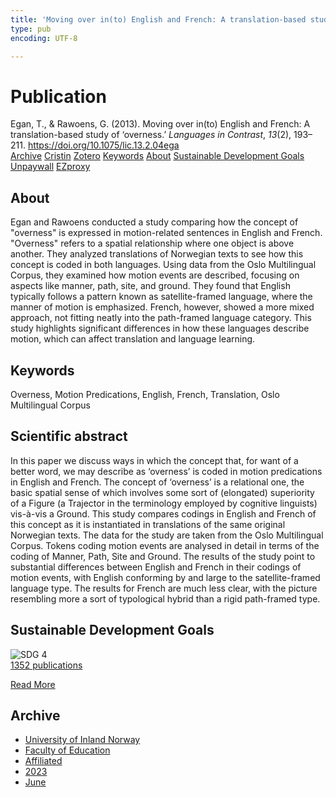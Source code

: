 ```yaml
---
title: 'Moving over in(to) English and French: A translation-based study of ‘overness’'
type: pub
encoding: UTF-8

---
```

<h1>Publication</h1>
<article id="csl-bib-container-F5CLYRX6" class="csl-bib-container">
  <div class="csl-bib-body"> <div class="csl-entry">Egan, T., &#38; Rawoens, G. (2013). Moving over in(to) English and French: A translation-based study of ‘overness.’ <i>Languages in Contrast</i>, <i>13</i>(2), 193–211. <a href="https://doi.org/10.1075/lic.13.2.04ega">https://doi.org/10.1075/lic.13.2.04ega</a></div> </div>
  <div class="csl-bib-buttons">
    <a href="#taxonomy-article-F5CLYRX6" alt="archive" class="csl-bib-button">Archive</a>
    <a href="https://app.cristin.no/results/show.jsf?id=2155990" alt="Cristin" class="csl-bib-button">Cristin</a>
    <a href="http://zotero.org/groups/5881554/items/F5CLYRX6" alt="Zotero" class="csl-bib-button">Zotero</a>
    <a href="#keywords-article-F5CLYRX6" alt="keywords" class="csl-bib-button">Keywords</a>
    <a href="#about-article-F5CLYRX6" alt="about_pub" class="csl-bib-button">About</a>
    <a href="#sdg-article-F5CLYRX6" alt="sdg" class="csl-bib-button">Sustainable Development Goals</a>
    <a href="https://doi.org/10.1075/lic.13.2.04ega" alt="Unpaywall" class="csl-bib-button">Unpaywall</a>
    <a href="https://doi.org/10.1075/lic.13.2.04ega" alt="EZproxy" class="csl-bib-button">EZproxy</a>
  </div>
  <div id="csl-bib-meta-container-F5CLYRX6"></div>
</article>
<div id="csl-bib-meta-F5CLYRX6" class="csl-bib-meta">
  <article id="about-article-F5CLYRX6" class="about_pub-article">
    <h1>About</h1>
    Egan and Rawoens conducted a study comparing how the concept of "overness" is expressed in motion-related sentences in English and French. "Overness" refers to a spatial relationship where one object is above another. They analyzed translations of Norwegian texts to see how this concept is coded in both languages. Using data from the Oslo Multilingual Corpus, they examined how motion events are described, focusing on aspects like manner, path, site, and ground. They found that English typically follows a pattern known as satellite-framed language, where the manner of motion is emphasized. French, however, showed a more mixed approach, not fitting neatly into the path-framed language category. This study highlights significant differences in how these languages describe motion, which can affect translation and language learning.
  </article>
  <article id="keywords-article-F5CLYRX6" class="keywords-article">
    <h1>Keywords</h1>
    Overness, Motion Predications, English, French, Translation, Oslo Multilingual Corpus
  </article>
  <article id="abstract-article-F5CLYRX6" class="abstract-article">
    <h1>Scientific abstract</h1>
    In this paper we discuss ways in which the concept that, for want of a better word, we may describe as ‘overness’ is coded in motion predications in English and French. The concept of ‘overness’ is a relational one, the basic spatial sense of which involves some sort of (elongated) superiority of a Figure (a Trajector in the terminology employed by cognitive linguists) vis-à-vis a Ground. This study compares codings in English and French of this concept as it is instantiated in translations of the same original Norwegian texts. The data for the study are taken from the Oslo Multilingual Corpus. Tokens coding motion events are analysed in detail in terms of the coding of Manner, Path, Site and Ground. The results of the study point to substantial differences between English and French in their codings of motion events, with English conforming by and large to the satellite-framed language type. The results for French are much less clear, with the picture resembling more a sort of typological hybrid than a rigid path-framed type.
  </article>
  <article id="sdg-article-F5CLYRX6" class="sdg-article">
    <h1>Sustainable Development Goals</h1>
    <div class="sdg-container"><div id="sdg4" class="sdg">
        <img src="{{< params subfolder >}}images/sdg/sdg04_en.png" class="image" alt="SDG 4">
        <div class="sdg-overlay">
          <a href="{{< params subfolder >}}en/archive/?sdg=4#archive" class="sdg-publication-count"><span>1352</span> publications</a>
          <p><a href="https://sdgs.un.org/goals/goal4" class="sdg-read-more">Read More</a></p>
        </div>
      </div></div>
  </article>
  <article id="taxonomy-article-F5CLYRX6" class="taxonomy-article">
    <h1>Archive</h1>
    <ul>
      <li><a href="{{< params subfolder >}}en/archive/?key=3DCRN523">University of Inland Norway</a></li>
      <li><a href="{{< params subfolder >}}en/archive/?key=WYNZA47F">Faculty of Education</a></li>
      <li><a href="{{< params subfolder >}}en/archive/?key=2ZAN5K7T">Affiliated</a></li>
      <li><a href="{{< params subfolder >}}en/archive/?key=ELNSPDWG">2023</a></li>
      <li><a href="{{< params subfolder >}}en/archive/?key=EAZCNYEN">June</a></li>
    </ul>
  </article>
</div>
